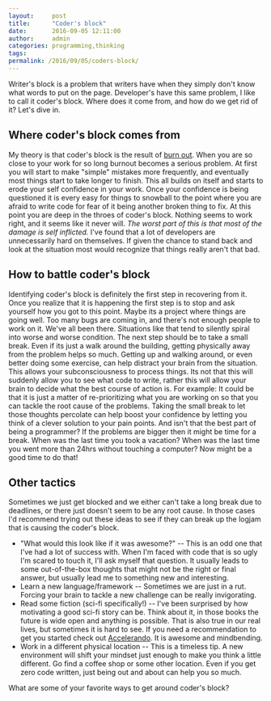 ```yaml
---
layout:     post
title:      "Coder's block"
date:       2016-09-05 12:11:00
author:     admin
categories: programming,thinking
tags:  
permalink: /2016/09/05/coders-block/
---
```

Writer's block is a problem that writers have when they simply don't know what words to put on the page. Developer's have this same problem, I like to call it coder's block. Where does it come from, and how do we get rid of it? Let's dive in. 

## Where coder's block comes from

My theory is that coder's block is the result of [burn out](https://ironboundsoftware.com/blog/2016/10/24/4-signs-time-take-break-avoid-burnout/). When you are so close to your work for so long burnout becomes a serious problem. At first you will start to make "simple" mistakes more frequently, and eventually most things start to take longer to finish. This all builds on itself and starts to erode your self confidence in your work. Once your confidence is being questioned it is every easy for things to snowball to the point where you are afraid to write code for fear of it being another broken thing to fix. At this point you are deep in the throes of coder's block. Nothing seems to work right, and it seems like it never will. _The worst part of this is that most of the damage is self inflicted._ I've found that a lot of developers are unnecessarily hard on themselves. If given the chance to stand back and look at the situation most would recognize that things really aren't that bad. 

## How to battle coder's block

Identifying coder's block is definitely the first step in recovering from it. Once you realize that it is happening the first step is to stop and ask yourself how you got to this point. Maybe its a project where things are going well. Too many bugs are coming in, and there's not enough people to work on it. We've all been there. Situations like that tend to silently spiral into worse and worse condition. The next step should be to take a small break. Even if its just a walk around the building, getting physically away from the problem helps so much. Getting up and walking around, or even better doing some exercise, can help distract your brain from the situation. This allows your subconsciousness to process things. Its not that this will suddenly allow you to see what code to write, rather this will allow your brain to decide what the best course of action is. For example: It could be that it is just a matter of re-prioritizing what you are working on so that you can tackle the root cause of the problems. Taking the small break to let those thoughts percolate can help boost your confidence by letting you think of a clever solution to your pain points. And isn't that the best part of being a programmer? If the problems are bigger then it might be time for a break. When was the last time you took a vacation? When was the last time you went more than 24hrs without touching a computer? Now might be a good time to do that! 

## Other tactics

Sometimes we just get blocked and we either can't take a long break due to deadlines, or there just doesn't seem to be any root cause. In those cases I'd recommend trying out these ideas to see if they can break up the logjam that is causing the coder's block. 

  * "What would this look like if it was awesome?" -- This is an odd one that I've had a lot of success with. When I'm faced with code that is so ugly I'm scared to touch it, I'll ask myself that question. It usually leads to some out-of-the-box thoughts that might not be the right or final answer, but usually lead me to something new and interesting.
  * Learn a new language/framework -- Sometimes we are just in a rut. Forcing your brain to tackle a new challenge can be really invigorating.
  * Read some fiction (sci-fi specifically!) -- I've been surprised by how motivating a good sci-fi story can be. Think about it, in those books the future is wide open and anything is possible. That is also true in our real lives, but sometimes it is hard to see. If you need a recommendation to get you started check out [Accelerando](http://www.antipope.org/charlie/blog-static/fiction/accelerando/accelerando.html). It is awesome and mindbending.
  * Work in a different physical location -- This is a timeless tip. A new environment will shift your mindset just enough to make you think a little different. Go find a coffee shop or some other location. Even if you get zero code written, just being out and about can help you so much.

What are some of your favorite ways to get around coder's block?
